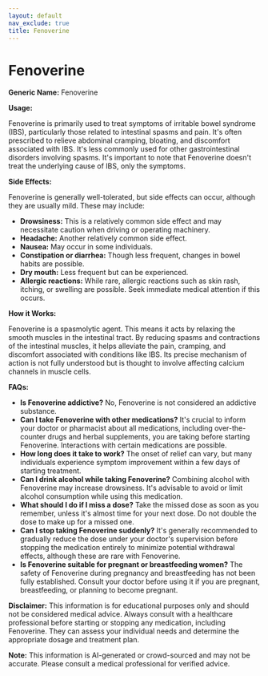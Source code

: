 ```yaml
---
layout: default
nav_exclude: true
title: Fenoverine
---
```


# Fenoverine

**Generic Name:** Fenoverine

**Usage:**

Fenoverine is primarily used to treat symptoms of irritable bowel syndrome (IBS), particularly those related to intestinal spasms and pain.  It's often prescribed to relieve abdominal cramping, bloating, and discomfort associated with IBS.  It's less commonly used for other gastrointestinal disorders involving spasms.  It's important to note that Fenoverine doesn't treat the underlying cause of IBS, only the symptoms.

**Side Effects:**

Fenoverine is generally well-tolerated, but side effects can occur, although they are usually mild.  These may include:

* **Drowsiness:** This is a relatively common side effect and may necessitate caution when driving or operating machinery.
* **Headache:**  Another relatively common side effect.
* **Nausea:**  May occur in some individuals.
* **Constipation or diarrhea:** Though less frequent, changes in bowel habits are possible.
* **Dry mouth:**  Less frequent but can be experienced.
* **Allergic reactions:**  While rare, allergic reactions such as skin rash, itching, or swelling are possible.  Seek immediate medical attention if this occurs.

**How it Works:**

Fenoverine is a spasmolytic agent.  This means it acts by relaxing the smooth muscles in the intestinal tract.  By reducing spasms and contractions of the intestinal muscles, it helps alleviate the pain, cramping, and discomfort associated with conditions like IBS. Its precise mechanism of action is not fully understood but is thought to involve affecting calcium channels in muscle cells.

**FAQs:**

* **Is Fenoverine addictive?** No, Fenoverine is not considered an addictive substance.
* **Can I take Fenoverine with other medications?**  It's crucial to inform your doctor or pharmacist about all medications, including over-the-counter drugs and herbal supplements, you are taking before starting Fenoverine. Interactions with certain medications are possible.
* **How long does it take to work?** The onset of relief can vary, but many individuals experience symptom improvement within a few days of starting treatment.
* **Can I drink alcohol while taking Fenoverine?** Combining alcohol with Fenoverine may increase drowsiness.  It's advisable to avoid or limit alcohol consumption while using this medication.
* **What should I do if I miss a dose?** Take the missed dose as soon as you remember, unless it's almost time for your next dose. Do not double the dose to make up for a missed one.
* **Can I stop taking Fenoverine suddenly?**  It's generally recommended to gradually reduce the dose under your doctor's supervision before stopping the medication entirely to minimize potential withdrawal effects, although these are rare with Fenoverine.
* **Is Fenoverine suitable for pregnant or breastfeeding women?**  The safety of Fenoverine during pregnancy and breastfeeding has not been fully established. Consult your doctor before using it if you are pregnant, breastfeeding, or planning to become pregnant.


**Disclaimer:** This information is for educational purposes only and should not be considered medical advice. Always consult with a healthcare professional before starting or stopping any medication, including Fenoverine.  They can assess your individual needs and determine the appropriate dosage and treatment plan.


**Note:** This information is AI-generated or crowd-sourced and may not be accurate. Please consult a medical professional for verified advice.